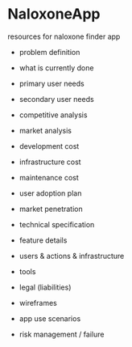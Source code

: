 # NaloxoneApp
resources for naloxone finder app
- problem definition
- what is currently done 
- primary user needs
- secondary user needs
- competitive analysis 
- market analysis 
- development cost
- infrastructure cost
- maintenance cost
- user adoption plan
- market penetration

- technical specification 
- feature details
- users & actions & infrastructure 
- tools
- legal (liabilities)
- wireframes
- app use scenarios
- risk management / failure
